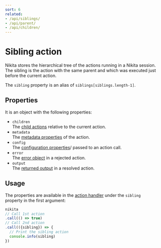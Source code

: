 ```yaml
---
sort: 6
related:
- /api/siblings/
- /api/parent/
- /api/children/
---
```


# Sibling action

Nikita stores the hierarchical tree of the actions running in a Nikita session. The sibling is the action with the same parent and which was executed just before the current action.

The `sibling` property is an alias of `siblings[siblings.length-1]`.

## Properties

It is an object with the following properties:

- `children`   
  The [child actions](/current/api/children/) relative to the current action.
- `metadata`   
  The [metadata properties](/current/api/metadata/) of the action.
- `config`   
  The [configuration properties](/current/api/config/)/ passed to an action call.
- `error`   
  The [error object](/current/guide/error/) in a rejected action.
- `output`   
  The [returned output](/current/api/output/) in a resolved action.

## Usage

The properties are available in the [action handler](/current/api/handler/) under the `sibling` property in the first argument:

```js
nikita
// Call 1st action
.call(() => true)
// Call 2nd action
.call(({sibling}) => {
  // Print the sibling action
  console.info(sibling)
})
```
